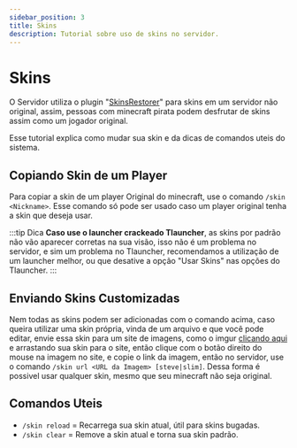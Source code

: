 ```yaml
---
sidebar_position: 3
title: Skins
description: Tutorial sobre uso de skins no servidor.
---
```


# Skins

O Servidor utiliza o plugin "[SkinsRestorer](https://www.spigotmc.org/resources/skinsrestorer.2124/)" para skins em um servidor não original, assim, pessoas com minecraft pirata podem desfrutar de skins assim como um jogador original.

Esse tutorial explica como mudar sua skin e da dicas de comandos uteis do sistema.

## Copiando Skin de um Player

Para copiar a skin de um player Original do minecraft, use o comando `/skin <Nickname>`. Esse comando só pode ser usado caso um player original tenha a skin que deseja usar.

:::tip Dica
**Caso use o launcher crackeado Tlauncher**, as skins por padrão não vão aparecer corretas na sua visão, isso não é um problema no servidor, e sim um problema no Tlauncher, recomendamos a utilização de um launcher melhor, ou que desative a opção "Usar Skins" nas opções do Tlauncher.
:::

## Enviando Skins Customizadas

Nem todas as skins podem ser adicionadas com o comando acima, caso queira utilizar uma skin própria, vinda de um arquivo e que você pode editar, envie essa skin para um site de imagens, como o imgur [clicando aqui](https://imgur.com/upload) e arrastando sua skin para o site, então clique com o botão direito do mouse na imagem no site, e copie o link da imagem, então no servidor, use o comando `/skin url <URL da Imagem> [steve|slim]`. Dessa forma é possivel usar qualquer skin, mesmo que seu minecraft não seja original.

## Comandos Uteis

- `/skin reload` = Recarrega sua skin atual, útil para skins bugadas.
- `/skin clear` = Remove a skin atual e torna sua skin padrão.
